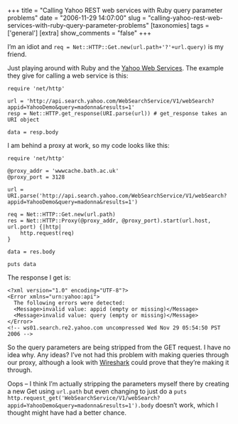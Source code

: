 +++
title = "Calling Yahoo REST web services with Ruby query parameter problems"
date = "2006-11-29 14:07:00"
slug = "calling-yahoo-rest-web-services-with-ruby-query-parameter-problems"
[taxonomies]
tags = ['general']
[extra]
show_comments = "false"
+++

<ins datetime="2006-11-29T15:21:21Z"></ins>

I’m an idiot and `req = Net::HTTP::Get.new(url.path+'?'+url.query)` is my friend.

<del datetime="2006-11-29T15:21:21Z"></del>

Just playing around with Ruby and the [Yahoo Web Services](http://developer.yahoo.com/ruby/ruby-rest.html). The example they give for calling a web service is this:

```
require 'net/http'

url = 'http://api.search.yahoo.com/WebSearchService/V1/webSearch?appid=YahooDemo&query=madonna&results=1'
resp = Net::HTTP.get_response(URI.parse(url)) # get_response takes an URI object

data = resp.body
```

I am behind a proxy at work, so my code looks like this:

```
require 'net/http'

@proxy_addr = 'wwwcache.bath.ac.uk'
@proxy_port = 3128

url = URI.parse('http://api.search.yahoo.com/WebSearchService/V1/webSearch?appid=YahooDemo&query=madonna&results=1')

req = Net::HTTP::Get.new(url.path)
res = Net::HTTP::Proxy(@proxy_addr, @proxy_port).start(url.host, url.port) {|http|
    http.request(req)
}

data = res.body

puts data
```

The response I get is:

```
<?xml version="1.0" encoding="UTF-8"?>
<Error xmlns="urn:yahoo:api">
  The following errors were detected:
  <Message>invalid value: appid (empty or missing)</Message>
  <Message>invalid value: query (empty or missing)</Message>
</Error>
<!-- ws01.search.re2.yahoo.com uncompressed Wed Nov 29 05:54:50 PST 2006 -->
```

So the query parameters are being stripped from the GET request. I have no idea why. Any ideas? I’ve not had this problem with making queries through our proxy, although a look with [Wireshark](http://www.wireshark.org) could prove that they’re making it through.

<ins datetime="2006-11-29T14:25:25Z"></ins>

Oops – I think I’m actually stripping the parameters myself there by creating a new Get using `url.path` but even changing to just do a `puts http.request_get('WebSearchService/V1/webSearch?appid=YahooDemo&query=madonna&results=1').body` doesn’t work, which I thought might have had a better chance.
